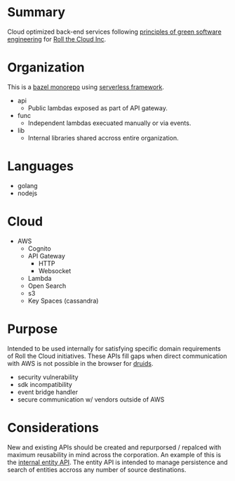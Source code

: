 # Summary

Cloud optimized back-end services following [principles of green software engineering](https://principles.green/) for [Roll the Cloud Inc](https://github.com/rollthecloudinc).

# Organization

This is a [bazel monorepo](https://bazel.build/) using [serverless framework](https://www.serverless.com/).

* api
  * Public lambdas exposed as part of API gateway.
* func
  * Independent lambdas execuated manually or via events.
* lib
  * Internal libraries shared accross entire organization.

# Languages

* golang
* nodejs

# Cloud

* AWS
  * Cognito
  * API Gateway
    * HTTP
    * Websocket
  * Lambda
  * Open Search
  * s3
  * Key Spaces (cassandra)

# Purpose

Intended to be used internally for satisfying specific domain requirements of Roll the Cloud initiatives. These APIs fill gaps when direct communication with AWS is not possible in the browser for [druids](https://github.com/ng-druid/platform).

* security vulnerability
* sdk incompatibility
* event bridge handler
* secure communication w/ vendors outside of AWS

# Considerations

New and existing APIs should be created and repurporsed / repalced with maximum reusability in mind across the corporation. An example of this is the [internal entity API](https://github.com/verti-go/main/wiki/Entity-API). The entity API is intended to manage persistence and search of entities accross any number of source destinations.

